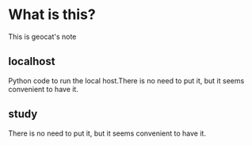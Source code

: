 # What is this?
This is geocat's note
## localhost
Python code to run the local host.There is no need to put it, but it seems convenient to have it.
## study
There is no need to put it, but it seems convenient to have it.

